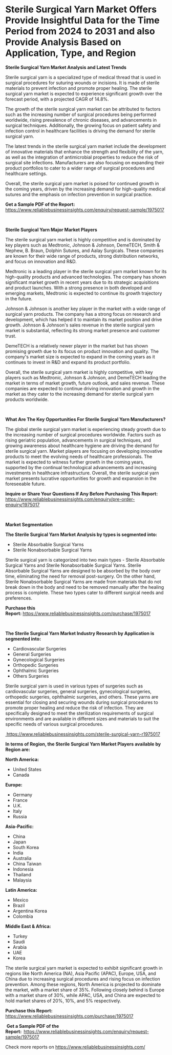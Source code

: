 <p><h1>Sterile Surgical Yarn Market Offers Provide Insightful Data for the Time Period from 2024 to 2031 and also Provide Analysis Based on Application, Type, and Region</h1></p><p><strong>Sterile Surgical Yarn Market Analysis and Latest Trends</strong></p>
<p><p>Sterile surgical yarn is a specialized type of medical thread that is used in surgical procedures for suturing wounds or incisions. It is made of sterile materials to prevent infection and promote proper healing. The sterile surgical yarn market is expected to experience significant growth over the forecast period, with a projected CAGR of 14.8%.</p><p>The growth of the sterile surgical yarn market can be attributed to factors such as the increasing number of surgical procedures being performed worldwide, rising prevalence of chronic diseases, and advancements in surgical techniques. Additionally, the growing focus on patient safety and infection control in healthcare facilities is driving the demand for sterile surgical yarn.</p><p>The latest trends in the sterile surgical yarn market include the development of innovative materials that enhance the strength and flexibility of the yarn, as well as the integration of antimicrobial properties to reduce the risk of surgical site infections. Manufacturers are also focusing on expanding their product portfolios to cater to a wider range of surgical procedures and healthcare settings.</p><p>Overall, the sterile surgical yarn market is poised for continued growth in the coming years, driven by the increasing demand for high-quality medical sutures and the emphasis on infection prevention in surgical practice.</p></p>
<p><strong>Get a Sample PDF of the Report:&nbsp;</strong> <a href="https://www.reliablebusinessinsights.com/enquiry/request-sample/1975017">https://www.reliablebusinessinsights.com/enquiry/request-sample/1975017</a></p>
<p>&nbsp;</p>
<p><strong>Sterile Surgical Yarn Major Market Players</strong></p>
<p><p>The sterile surgical yarn market is highly competitive and is dominated by key players such as Medtronic, Johnson & Johnson, DemeTECH, Smith & Nephew, B. Braun, Dolphin Sutures, and Aalay Surgicals. These companies are known for their wide range of products, strong distribution networks, and focus on innovation and R&D.</p><p>Medtronic is a leading player in the sterile surgical yarn market known for its high-quality products and advanced technologies. The company has shown significant market growth in recent years due to its strategic acquisitions and product launches. With a strong presence in both developed and emerging markets, Medtronic is expected to continue its growth trajectory in the future.</p><p>Johnson & Johnson is another key player in the market with a wide range of surgical yarn products. The company has a strong focus on research and development, which has helped it to maintain its market position and drive growth. Johnson & Johnson's sales revenue in the sterile surgical yarn market is substantial, reflecting its strong market presence and customer trust.</p><p>DemeTECH is a relatively newer player in the market but has shown promising growth due to its focus on product innovation and quality. The company's market size is expected to expand in the coming years as it continues to invest in R&D and expand its product portfolio.</p><p>Overall, the sterile surgical yarn market is highly competitive, with key players such as Medtronic, Johnson & Johnson, and DemeTECH leading the market in terms of market growth, future outlook, and sales revenue. These companies are expected to continue driving innovation and growth in the market as they cater to the increasing demand for sterile surgical yarn products worldwide.</p></p>
<p>&nbsp;</p>
<p><strong>What Are The Key Opportunities For Sterile Surgical Yarn Manufacturers?</strong></p>
<p><p>The global sterile surgical yarn market is experiencing steady growth due to the increasing number of surgical procedures worldwide. Factors such as rising geriatric population, advancements in surgical techniques, and growing awareness about healthcare hygiene are driving the demand for sterile surgical yarn. Market players are focusing on developing innovative products to meet the evolving needs of healthcare professionals. The market is expected to witness further growth in the coming years, supported by the continual technological advancements and increasing investments in healthcare infrastructure. Overall, the sterile surgical yarn market presents lucrative opportunities for growth and expansion in the foreseeable future.</p></p>
<p><strong>Inquire or Share Your Questions If Any Before Purchasing This Report:</strong> <a href="https://www.reliablebusinessinsights.com/enquiry/pre-order-enquiry/1975017">https://www.reliablebusinessinsights.com/enquiry/pre-order-enquiry/1975017</a></p>
<p>&nbsp;</p>
<p><strong>Market Segmentation</strong></p>
<p><strong>The Sterile Surgical Yarn Market Analysis by types is segmented into:</strong></p>
<p><ul><li>Sterile Absorbable Surgical Yarns</li><li>Sterile Nonabsorbable Surgical Yarns</li></ul></p>
<p><p>Sterile surgical yarn is categorized into two main types - Sterile Absorbable Surgical Yarns and Sterile Nonabsorbable Surgical Yarns. Sterile Absorbable Surgical Yarns are designed to be absorbed by the body over time, eliminating the need for removal post-surgery. On the other hand, Sterile Nonabsorbable Surgical Yarns are made from materials that do not break down in the body and need to be removed manually after the healing process is complete. These two types cater to different surgical needs and preferences.</p></p>
<p><strong>Purchase this Report:&nbsp;</strong><a href="https://www.reliablebusinessinsights.com/purchase/1975017">https://www.reliablebusinessinsights.com/purchase/1975017</a></p>
<p>&nbsp;</p>
<p><strong>The Sterile Surgical Yarn Market Industry Research by Application is segmented into:</strong></p>
<p><ul><li>Cardiovascular Surgeries</li><li>General Surgeries</li><li>Gynecological Surgeries</li><li>Orthopedic Surgeries</li><li>Ophthalmic Surgeries</li><li>Others Surgeries</li></ul></p>
<p><p>Sterile surgical yarn is used in various types of surgeries such as cardiovascular surgeries, general surgeries, gynecological surgeries, orthopedic surgeries, ophthalmic surgeries, and others. These yarns are essential for closing and securing wounds during surgical procedures to promote proper healing and reduce the risk of infection. They are specifically designed to meet the sterilization requirements of surgical environments and are available in different sizes and materials to suit the specific needs of various surgical procedures.</p></p>
<p><a href="https://www.reliablebusinessinsights.com/sterile-surgical-yarn-r1975017">&nbsp;https://www.reliablebusinessinsights.com/sterile-surgical-yarn-r1975017</a></p>
<p><strong>In terms of Region, the Sterile Surgical Yarn Market Players available by Region are:</strong></p>
<p>
    <p> <strong> North America: </strong>
        <ul>
            <li>United States</li>
            <li>Canada</li>
        </ul>
        </p> 
    <p> <strong> Europe: </strong>
        <ul>
            <li>Germany</li>
            <li>France</li>
            <li>U.K.</li>
            <li>Italy</li>
            <li>Russia</li>
        </ul>
        </p> 
    <p> <strong> Asia-Pacific: </strong>
        <ul>
            <li>China</li>
            <li>Japan</li>
            <li>South Korea</li>
            <li>India</li>
            <li>Australia</li>
            <li>China Taiwan</li>
            <li>Indonesia</li>
            <li>Thailand</li>
            <li>Malaysia</li>
        </ul>
        </p> 
    <p> <strong> Latin America: </strong>
        <ul>
            <li>Mexico</li>
            <li>Brazil</li>
            <li>Argentina Korea</li>
            <li>Colombia</li>
        </ul>
        </p> 
    <p> <strong> Middle East & Africa: </strong>
        <ul>
            <li>Turkey</li>
            <li>Saudi</li>
            <li>Arabia</li>
            <li>UAE</li>
            <li>Korea</li>
        </ul>
    </p>
    </p>
<p><p>The sterile surgical yarn market is expected to exhibit significant growth in regions like North America (NA), Asia Pacific (APAC), Europe, USA, and China due to increasing surgical procedures and rising focus on infection prevention. Among these regions, North America is projected to dominate the market, with a market share of 35%. Following closely behind is Europe with a market share of 30%, while APAC, USA, and China are expected to hold market shares of 20%, 10%, and 5% respectively.</p></p>
<p><strong>Purchase this Report: </strong><a href="https://www.reliablebusinessinsights.com/purchase/1975017">https://www.reliablebusinessinsights.com/purchase/1975017</a></p>
<p>&nbsp;<strong>Get a Sample PDF of the Report:&nbsp;&nbsp;</strong><a href="https://www.reliablebusinessinsights.com/enquiry/request-sample/1975017">https://www.reliablebusinessinsights.com/enquiry/request-sample/1975017</a></p>
<p><strong></strong></p>
<p>Check more reports on <a href="https://www.reliablebusinessinsights.com/">https://www.reliablebusinessinsights.com/</a></p>